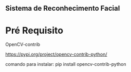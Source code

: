 ## Sistema de Reconhecimento Facial


# Pré Requisito

OpenCV-contrib

https://pypi.org/project/opencv-contrib-python/

comando para instalar: pip install opencv-contrib-python
